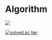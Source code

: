 # Algorithm

<img src="https://img.shields.io/badge/Java-007396?style=flat-square&amp;logo=Java&amp;logoColor=white">

[![solved.ac tier](http://mazassumnida.wtf/api/generate_badge?boj=fakehg13)](https://solved.ac/fakehg13)
